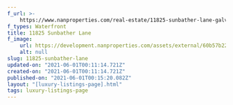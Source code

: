 ```yaml
---
f_url: >-
    https://www.nanproperties.com/real-estate/11825-sunbather-lane-galveston-tx-77554/92617942/77791586
f_types: Waterfront
title: 11825 Sunbather Lane
f_image:
    url: https://development.nanproperties.com/assets/external/60b57b22c46871cb40f99d91_img-1.jpeg
    alt: null
slug: 11825-sunbather-lane
updated-on: "2021-06-01T00:11:14.721Z"
created-on: "2021-06-01T00:11:14.721Z"
published-on: "2021-06-01T00:15:20.082Z"
layout: "[luxury-listings-page].html"
tags: luxury-listings-page
---
```

